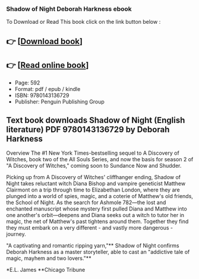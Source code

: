 ### Shadow of Night Deborah Harkness ebook

To Download or Read This book click on the link button below :

## 👉  [**[Download book](http://filesbooks.info/download.php?group=book&from=github.com&id=588258&lnk=1081 "Download book")**]

## 👉  [**[Read online book](http://filesbooks.info/download.php?group=book&from=github.com&id=588258&lnk=1081 "Read online book")**]


* Page: 592
* Format: pdf / epub / kindle
* ISBN: 9780143136729
* Publisher: Penguin Publishing Group



## Text book downloads Shadow of Night (English literature) PDF 9780143136729 by Deborah Harkness


Overview
The #1 New York Times-bestselling sequel to A Discovery of Witches, book two of the All Souls Series, and now the basis for season 2 of &quot;A Discovery of Witches,&quot; coming soon to Sundance Now and Shudder.

 Picking up from A Discovery of Witches&#039; cliffhanger ending, Shadow of Night takes reluctant witch Diana Bishop and vampire geneticist Matthew Clairmont on a trip through time to Elizabethan London, where they are plunged into a world of spies, magic, and a coterie of Matthew&#039;s old friends, the School of Night. As the search for Ashmole 782—the lost and enchanted manuscript whose mystery first pulled Diana and Matthew into one another&#039;s orbit—deepens and Diana seeks out a witch to tutor her in magic, the net of Matthew&#039;s past tightens around them. Together they find they must embark on a very different - and vastly more dangerous - journey.

 &quot;A captivating and romantic ripping yarn,&quot;** Shadow of Night confirms Deborah Harkness as a master storyteller, able to cast an &quot;addictive tale of magic, mayhem and two lovers.&quot;**


 *E.L. James
 **Chicago Tribune




